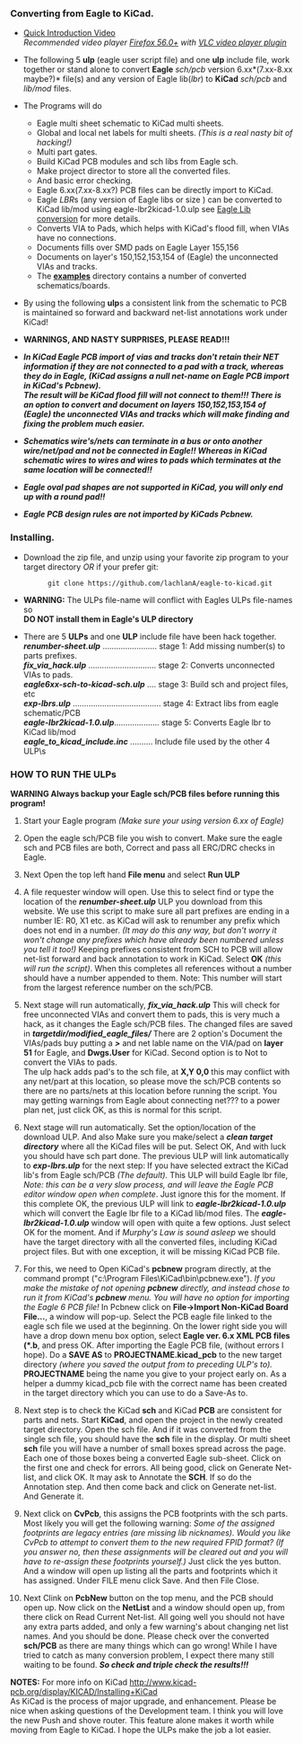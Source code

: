 ### **Converting from Eagle to KiCad.**
*    [Quick Introduction Video](http://cosmosc.com/video/testtital.mp4)  
     *Recommended video player [Firefox 56.0+](https://www.mozilla.org/en-US/firefox/desktop/) with [VLC video player plugin](http://www.videolan.org/vlc/)*  


* The following 5 **ulp** (eagle user script file) and one **ulp** include file, work together or stand alone to convert **Eagle** *sch/pcb* version 6.xx*(7.xx-8.xx maybe?)* file(s) and any version of Eagle lib(*lbr*) to **KiCad** *sch/pcb* and *lib/mod* files.  

* The Programs will do
    * Eagle multi sheet schematic to KiCad multi sheets.  
	* Global and local net labels for multi sheets. *(This is a real nasty bit of hacking!)*
	* Multi part gates.  
	* Build KiCad PCB modules and sch libs from Eagle sch.  
	* Make project director to store all the converted files.  
	* And basic error checking.  
	* Eagle 6.xx(7.xx-8.xx?) PCB files can be directly import to KiCad.  
	* Eagle *LBR*s (any version of Eagle libs or size ) can be converted to KiCad lib/mod using eagle-lbr2kicad-1.0.ulp see [Eagle Lib conversion]( https://github.com/lachlanA/eagle-to-kicad-libs) for more details.  
	* Converts VIA to Pads, which helps with KiCad's flood fill, when VIAs have no connections.  
	* Documents fills over SMD pads on Eagle Layer 155,156  
	* Documents on layer's 150,152,153,154 of (Eagle) the unconnected VIAs and tracks.  
	* The **[examples](https://github.com/lachlanA/eagle-to-kicad/tree/master/examples)** directory contains a number of converted schematics/boards.  

* By using the following **ulp**s  a consistent link from the schematic to PCB is maintained so forward and backward net-list annotations work under KiCad!  

* **WARNINGS, AND NASTY SURPRISES, PLEASE READ!!!**
* ***In KiCad Eagle PCB import of vias and tracks don't retain their NET information if they are not connected to a pad with a track, whereas they do in Eagle, (KiCad assigns a null net-name on Eagle PCB import in KiCad's Pcbnew).***  
***The result will be KiCad flood fill will not connect to them!!! There is an option to convert and document on layers 150,152,153,154 of (Eagle) the unconnected VIAs and tracks which will make finding and fixing the problem much easier.***
* ***Schematics wire's/nets can terminate in a bus or onto another wire/net/pad and not be connected in Eagle!!
Whereas in KiCad schematic wires to wires and wires to pads which terminates at the same location will be connected!!***  
* ***Eagle oval pad shapes are not supported in KiCad, you will only end up with a round pad!!***  
* ***Eagle PCB design rules are not imported by KiCads Pcbnew.***  
 

### Installing.
* Download the zip file, and unzip using your favorite zip program to your target directory *OR* if your prefer git:

			git clone https://github.com/lachlanA/eagle-to-kicad.git  

* **WARNING:**  The ULPs file-name will conflict with Eagles ULPs file-names so  
  **DO NOT install them in Eagle's ULP directory**  

* There are 5 **ULPs** and one **ULP** include file have been hack together.  
***renumber-sheet.ulp*** ........................   stage 1: Add missing number(s) to parts prefixes.  
***fix_via_hack.ulp*** ..............................   stage 2: Converts unconnected VIAs to pads.  
***eagle6xx-sch-to-kicad-sch.ulp*** ....    stage 3: Build sch and project files, etc  
***exp-lbrs.ulp*** .......................................   stage 4: Extract libs from eagle schematic/PCB  
***eagle-lbr2kicad-1.0.ulp***....................  stage 5: Converts Eagle lbr to KiCad lib/mod  
***eagle_to_kicad_include.inc*** ..........  Include file used by the other 4 ULP\s  

### HOW TO RUN THE ULPs 
 
 **WARNING Always backup your Eagle sch/PCB files before running this program!**  
 
1. Start your Eagle program *(Make sure your using  version 6.xx of Eagle)*

2. Open the eagle sch/PCB  file you wish to convert. Make sure the eagle sch and PCB files are both, Correct and pass all ERC/DRC checks in Eagle.  

3. Next Open the top left hand  **File menu** and select  **Run ULP**  

4. A file requester window will open. Use this to select find or type the location of the ***renumber-sheet.ulp*** ULP you download from this website. We use this script to make sure all part prefixes are ending in a number  IE:   R0,  X1   etc. as KiCad will ask to renumber any prefix which does not end in a number. *(It may do this any way, but don't worry it won't change any prefixes which have already been numbered unless you tell it too!)*  Keeping prefixes consistent from SCH to PCB will allow net-list forward and back annotation to work in KiCad. Select **OK** *(this will run the script)*.  When this completes all references without a number should have a number appended to them. Note: This number will start from the largest reference number on the sch/PCB.

5. Next stage will run automatically, ***fix_via_hack.ulp*** This will check for free unconnected VIAs and convert them to pads,  this is very much a hack, as it changes the Eagle sch/PCB files.  The changed files are saved in ***targetdir/modified_eagle_files/*** There are 2 option's Document the VIAs/pads buy putting a ***>*** and net lable name on the VIA/pad on **layer 51** for Eagle, and **Dwgs.User** for KiCad. Second option is to Not to convert the VIAs to pads.  
The ulp hack adds pad's to the sch file, at **X,Y 0,0** this may conflict with any net/part at this location, so please move the sch/PCB contents so there are no parts/nets at this location before running the script.
You may getting warnings from Eagle about connecting net??? to a power plan net, just click OK, as this is normal for this script.

6. Next stage will run automatically. Set the option/location of the download ULP. And also Make sure you make/select a ***clean target directory*** where all the KiCad files will be put. Select OK, And with luck you should have sch part done. The previous ULP will link automatically to ***exp-lbrs.ulp*** for the  next step: If you have selected extract the KiCad lib's from Eagle sch/PCB *(The default).* This ULP will build Eagle lbr file, *Note: this can be a very slow process,  and will leave the Eagle PCB editor window open when complete*. Just ignore this for the moment. If this complete OK, the previous ULP will link to ***eagle-lbr2kicad-1.0.ulp*** which will convert the Eagle lbr file to a KiCad lib/mod files.  The ***eagle-lbr2kicad-1.0.ulp*** window will open with quite a few options. Just select OK for the moment.  And if *Murphy's Law is sound asleep* we should have the target directory with all the converted files, including KiCad project files. But with one exception, it will be missing KiCad PCB file.

7. For this, we need to Open KiCad's **pcbnew** program directly, at the command prompt ("c:\Program Files\KiCad\bin\pcbnew.exe"). *If you make the mistake of not opening **pcbnew** directly, and instead chose to run it from KiCad's **pcbnew**  menu. You will have no option for importing the Eagle 6 PCB file!*  In Pcbnew click on **File->Import Non-KiCad Board File...**, a window will pop-up. Select the PCB eagle file linked to the eagle sch file we used at the beginning. On the lower right side you will have a drop down menu box option, select **Eagle ver. 6.x XML PCB files (\*.b**, and press OK. After importing the Eagle PCB file, (without errors I hope). Do a **SAVE AS** to **PROJECTNAME.kicad_pcb** to the new target directory *(where you saved the output from to preceding ULP's to).* **PROJECTNAME** being the name you give to your project early on. As a helper a dummy kicad_pcb file with the correct name has been created in the target directory which you can use to do a Save-As to.

8. Next step is to check the KiCad **sch** and KiCad **PCB** are consistent for parts and nets. Start **KiCad**, and open the project in the newly created target directory. Open the sch file. And if it was converted from the single sch file, you should have the **sch** file in the display. Or multi sheet **sch** file you will have a number of small boxes spread across the page. Each one of those boxes being a converted Eagle sub-sheet. Click on the first one and check for errors. All being good, click on Generate Net-list, and click OK. It may ask to Annotate the **SCH**. If so do the Annotation step. And then come back and click on Generate net-list. And Generate it.

9. Next click on **CvPcb**, this assigns the PCB footprints with the sch parts. Most likely you will get the following warning: *Some of the assigned footprints are legacy entries (are missing lib nicknames). Would you like CvPcb to attempt to convert them to the new required FPID format? (If you answer no, then these assignments will be cleared out and you will have to re-assign these footprints yourself.)* Just click the yes button. And a window will open up listing all the parts and footprints which it has assigned. Under FILE menu click Save. And then File Close.

10. Next Clink on **PcbNew** button on the top menu, and the PCB should open up. Now click on the **NetList** and a window should open up, from there click on Read Current Net-list. All going well you should not have any extra parts added, and only a few warning's about changing net list names.  And you should be done. Please check over the converted **sch/PCB** as there are many things which can go wrong! While I have tried to catch as many conversion problem, I expect there many still waiting to be found. ***So check and triple check the results!!!***

**NOTES:**   For more info on KiCad http://www.kicad-pcb.org/display/KICAD/Installing+KiCad  
As KiCad is the process of major upgrade, and enhancement. Please be nice when asking questions of the Development team. I think you will love the new Push and shove router. This feature alone makes it worth while moving from Eagle to KiCad. I hope the ULPs make the job a lot easier.

